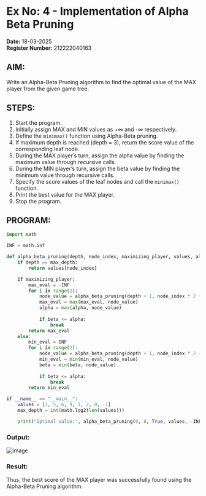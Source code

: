 # Ex No: 4 - Implementation of Alpha Beta Pruning

**Date:** 18-03-2025  
**Register Number:** 212222040163  

## AIM:
Write an Alpha-Beta Pruning algorithm to find the optimal value of the MAX player from the given game tree.

## STEPS:
1. Start the program.  
2. Initially assign MAX and MIN values as +∞ and -∞ respectively.  
3. Define the `minimax()` function using Alpha-Beta pruning.  
4. If maximum depth is reached (depth = 3), return the score value of the corresponding leaf node.  
5. During the MAX player’s turn, assign the alpha value by finding the maximum value through recursive calls.  
6. During the MIN player’s turn, assign the beta value by finding the minimum value through recursive calls.  
7. Specify the score values of the leaf nodes and call the `minimax()` function.  
8. Print the best value for the MAX player.  
9. Stop the program.

## PROGRAM:
```python
import math

INF = math.inf

def alpha_beta_pruning(depth, node_index, maximizing_player, values, alpha, beta, max_depth):
    if depth == max_depth:
        return values[node_index]

    if maximizing_player:
        max_eval = -INF
        for i in range(2):
            node_value = alpha_beta_pruning(depth + 1, node_index * 2 + i, False, values, alpha, beta, max_depth)
            max_eval = max(max_eval, node_value)
            alpha = max(alpha, node_value)
            
            if beta <= alpha:
                break  
        return max_eval
    else:
        min_eval = INF
        for i in range(2):
            node_value = alpha_beta_pruning(depth + 1, node_index * 2 + i, True, values, alpha, beta, max_depth)
            min_eval = min(min_eval, node_value)
            beta = min(beta, node_value)
            
            if beta <= alpha:
                break  
        return min_eval

if __name__ == "__main__":
    values = [3, 5, 6, 9, 1, 2, 0, -1]
    max_depth = int(math.log2(len(values))) 

    print("Optimal value:", alpha_beta_pruning(0, 0, True, values, -INF, INF, max_depth))

```

### Output:
![image](https://github.com/user-attachments/assets/afe81df9-14e4-41fe-a566-bbee76f89e16)


### Result:
Thus, the best score of the MAX player was successfully found using the Alpha-Beta Pruning algorithm.
